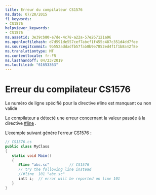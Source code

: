 ```yaml
---
title: Erreur du compilateur CS1576
ms.date: 07/20/2015
f1_keywords:
- CS1576
helpviewer_keywords:
- CS1576
ms.assetid: 3e39cb80-e7de-4c78-a22a-57e267121a96
ms.openlocfilehash: d7d591de557cef7abcf1f455c487c351d4dd7fee
ms.sourcegitcommit: 9b552addadfb57fab0b9e7852ed4f1f1b8a42f8e
ms.translationtype: MT
ms.contentlocale: fr-FR
ms.lasthandoff: 04/23/2019
ms.locfileid: "61653363"
---
```

# <a name="compiler-error-cs1576"></a>Erreur du compilateur CS1576
Le numéro de ligne spécifié pour la directive #line est manquant ou non valide  
  
 Le compilateur a détecté une erreur concernant la valeur passée à la directive [#line](../../csharp/language-reference/preprocessor-directives/preprocessor-line.md) .  
  
 L’exemple suivant génère l’erreur CS1576 :  
  
```csharp  
// CS1576.cs  
public class MyClass  
{  
   static void Main()  
   {  
      #line "abc.sc"         // CS1576  
      // try the following line instead  
      //#line  101 "abc.sc"  
      intt i;  // error will be reported on line 101  
   }  
}  
```
